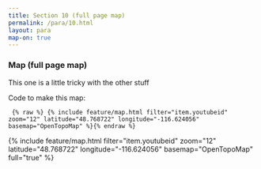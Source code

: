 ```yaml
---
title: Section 10 (full page map)
permalink: /para/10.html
layout: para
map-on: true
---
```


### Map (full page map)

This one is a little tricky with the other stuff

Code to make this map:

``` {% raw %} {% include feature/map.html filter="item.youtubeid" zoom="12" latitude="48.768722" longitude="-116.624056" basemap="OpenTopoMap" %}{% endraw %}```

{% include feature/map.html filter="item.youtubeid" zoom="12" latitude="48.768722" longitude="-116.624056" basemap="OpenTopoMap" full="true" %}


